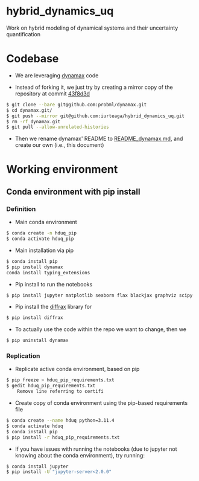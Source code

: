 # hybrid_dynamics_uq

Work on hybrid modeling of dynamical systems and their uncertainty quantification

# Codebase

- We are leveraging [dynamax](https://github.com/probml/dynamax) code

- Instead of forking it, we just try by creating a mirror copy of the repository at commit [43f8d3d](https://github.com/probml/dynamax/commit/43f8d3d52bdd4a946e7a504b12a9ddc97e19803b)
```bash
$ git clone --bare git@github.com:probml/dynamax.git
$ cd dynamax.git/
$ git push --mirror git@github.com:iurteaga/hybrid_dynamics_uq.git
$ rm -rf dynamax.git
$ git pull --allow-unrelated-histories
```

- Then we rename dynamax' README to [README_dynamax.md](./README_dynamax.md), and create our own (i.e., this document)

# Working environment

## Conda environment with pip install

### Definition

- Main conda environment
```bash
$ conda create -n hduq_pip
$ conda activate hduq_pip
```

- Main installation via pip
```bash
$ conda install pip
$ pip install dynamax
conda install typing_extensions
```

- Pip install to run the notebooks 
```bash
$ pip install jupyter matplotlib seaborn flax blackjax graphviz scipy
```

- Pip install the [diffrax]() library for 
```bash
$ pip install diffrax
```

- To actually use the code within the repo we want to change, then we
```bash
$ pip uninstall dynamax
```

### Replication

- Replicate active conda environment, based on pip
```bash
$ pip freeze > hduq_pip_requirements.txt
$ gedit hduq_pip_requirements.txt
    Remove line referring to certifi
```

- Create copy of conda environment using the pip-based requirements file

```bash
$ conda create --name hduq python=3.11.4
$ conda activate hduq
$ conda install pip
$ pip install -r hduq_pip_requirements.txt
```

- If you have issues with running the notebooks (due to jupyter not knowing about the conda environment), try running:
```bash
$ conda install jupyter
$ pip install -U "jupyter-server<2.0.0"
```

